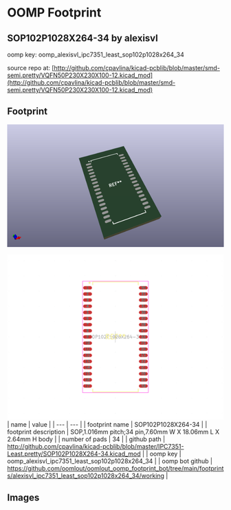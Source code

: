 # OOMP Footprint  
## SOP102P1028X264-34  by alexisvl  
  
oomp key: oomp_alexisvl_ipc7351_least_sop102p1028x264_34  
  
source repo at: [http://github.com/cpavlina/kicad-pcblib/blob/master/smd-semi.pretty/VQFN50P230X230X100-12.kicad_mod](http://github.com/cpavlina/kicad-pcblib/blob/master/smd-semi.pretty/VQFN50P230X230X100-12.kicad_mod)  
## Footprint  
  
[![working_kicad_pcb_3d.png](working_kicad_pcb_3d_600.png)](working_kicad_pcb_3d.png)  
  
[![working.png](working_600.png)](working.png)  
| name | value | 
| --- | --- | 
| footprint name | SOP102P1028X264-34 | 
| footprint description | SOP,1.016mm pitch;34 pin,7.60mm W X 18.06mm L X 2.64mm H body | 
| number of pads | 34 | 
| github path | http://github.com/cpavlina/kicad-pcblib/blob/master/IPC7351-Least.pretty/SOP102P1028X264-34.kicad_mod | 
| oomp key | oomp_alexisvl_ipc7351_least_sop102p1028x264_34 | 
| oomp bot github | https://github.com/oomlout/oomlout_oomp_footprint_bot/tree/main/footprints/alexisvl_ipc7351_least_sop102p1028x264_34/working | 
## Images  

